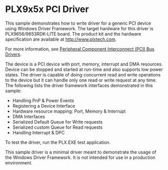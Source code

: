 <!---
    name: PLX9x5x PCI Driver
    platform: KMDF
    language: cpp
    category: General PCI WDF
    description: Demonstrates how to write a driver for a generic PCI device using Windows Driver Frameworks (WDF).
    samplefwlink: https://go.microsoft.com/fwlink/p/?LinkId=617719
--->


PLX9x5x PCI Driver
==================

This sample demonstrates how to write driver for a generic PCI device using Windows Driver Framework. The target hardware for this driver is PLX9656/9653RDK-LITE board. The product kit and the hardware specification are available at <http://www.plxtech.com>.

For more information, see [Peripheral Component Interconnect (PCI) Bus Drivers](https://msdn.microsoft.com/en-us/library/windows/hardware/ff537451).

The device is a PCI device with port, memory, interrupt and DMA resources. Device can be stopped and started at run-time and also supports low power states. The driver is capable of doing concurrent read and write operations to the device but it can handle only one read or write request at any time. The following lists the driver framework interfaces demonstrated in this sample:

-   Handling PnP & Power Events
-   Registering a Device Interface
-   Hardware resource mapping: Port, Memory & Interrupt
-   DMA Interfaces
-   Serialized Default Queue for Write requests
-   Serialized custom Queue for Read requests
-   Handling Interrupt & DPC

To test the driver, run the PLX.EXE test application.

This sample driver is a minimal driver meant to demonstrate the usage of the Windows Driver Framework. It is not intended for use in a production environment.



